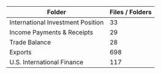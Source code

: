 | Folder                            |   Files / Folders |
|-----------------------------------|-------------------|
| International Investment Position |                33 |
| Income Payments & Receipts        |                29 |
| Trade Balance                     |                28 |
| Exports                           |               698 |
| U.S. International Finance        |               117 |